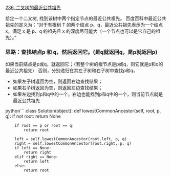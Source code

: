 [236. 二叉树的最近公共祖先](https://leetcode-cn.com/problems/lowest-common-ancestor-of-a-binary-tree/)

给定一个二叉树, 找到该树中两个指定节点的最近公共祖先。
百度百科中最近公共祖先的定义为：“对于有根树 T 的两个结点 p、q，最近公共祖先表示为一个结点 x，满足 x 是 p、q 的祖先且 x 的深度尽可能大（一个节点也可以是它自己的祖先）。”

### 思路：查找结点p 和 q，然后返回它。(是q就返回q，是p就返回p)
如果当前结点是p或q，就返回它；（若整个树的根节点是p或q，则它就是p和q的最近公共祖先）
否则，分别递归在其左子树和右子树中查找p和q，
- 如果左子树返回为空，则返回右边查找结果；
- 如果右子树返回为空，则返回左边查找结果；
- 如果左边找到p和q中的一个，右边也能找到p和q中的一个，则当前节点就是最近公共祖先  
   
python```
class Solution(object):
    def lowestCommonAncestor(self, root, p, q):
        if not root:
            return None
        
        if root == p or root == q:
            return root
        
        left = self.lowestCommonAncestor(root.left, p, q)
        right = self.lowestCommonAncestor(root.right, p, q)
        if left == None:
            return right
        elif right == None:
            return left
        else:
            return root
```
